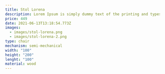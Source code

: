 ```yaml
---
title: Stol Lorena
description: Lorem Ipsum is simply dummy text of the printing and typesetting industry.
price: 449
date: 2021-06-13T13:18:54.773Z
images:
  - images/stol-lorena.png
  - images/stol-lorena-2.png
type: chair
mechanism: semi-mechanical
width: "100"
height: "200"
lenght: "100"
material: wood
---
```

